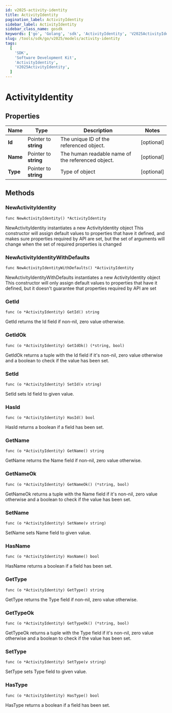 ```yaml
---
id: v2025-activity-identity
title: ActivityIdentity
pagination_label: ActivityIdentity
sidebar_label: ActivityIdentity
sidebar_class_name: gosdk
keywords: ['go', 'Golang', 'sdk', 'ActivityIdentity', 'V2025ActivityIdentity']
slug: /tools/sdk/go/v2025/models/activity-identity
tags:
  [
    'SDK',
    'Software Development Kit',
    'ActivityIdentity',
    'V2025ActivityIdentity',
  ]
---
```


# ActivityIdentity

## Properties

| Name | Type | Description | Notes |
| --- | --- | --- | --- |
| **Id** | Pointer to **string** | The unique ID of the referenced object. | [optional] |
| **Name** | Pointer to **string** | The human readable name of the referenced object. | [optional] |
| **Type** | Pointer to **string** | Type of object | [optional] |

## Methods

### NewActivityIdentity

`func NewActivityIdentity() *ActivityIdentity`

NewActivityIdentity instantiates a new ActivityIdentity object This constructor will assign default values to properties that have it defined, and makes sure properties required by API are set, but the set of arguments will change when the set of required properties is changed

### NewActivityIdentityWithDefaults

`func NewActivityIdentityWithDefaults() *ActivityIdentity`

NewActivityIdentityWithDefaults instantiates a new ActivityIdentity object This constructor will only assign default values to properties that have it defined, but it doesn't guarantee that properties required by API are set

### GetId

`func (o *ActivityIdentity) GetId() string`

GetId returns the Id field if non-nil, zero value otherwise.

### GetIdOk

`func (o *ActivityIdentity) GetIdOk() (*string, bool)`

GetIdOk returns a tuple with the Id field if it's non-nil, zero value otherwise and a boolean to check if the value has been set.

### SetId

`func (o *ActivityIdentity) SetId(v string)`

SetId sets Id field to given value.

### HasId

`func (o *ActivityIdentity) HasId() bool`

HasId returns a boolean if a field has been set.

### GetName

`func (o *ActivityIdentity) GetName() string`

GetName returns the Name field if non-nil, zero value otherwise.

### GetNameOk

`func (o *ActivityIdentity) GetNameOk() (*string, bool)`

GetNameOk returns a tuple with the Name field if it's non-nil, zero value otherwise and a boolean to check if the value has been set.

### SetName

`func (o *ActivityIdentity) SetName(v string)`

SetName sets Name field to given value.

### HasName

`func (o *ActivityIdentity) HasName() bool`

HasName returns a boolean if a field has been set.

### GetType

`func (o *ActivityIdentity) GetType() string`

GetType returns the Type field if non-nil, zero value otherwise.

### GetTypeOk

`func (o *ActivityIdentity) GetTypeOk() (*string, bool)`

GetTypeOk returns a tuple with the Type field if it's non-nil, zero value otherwise and a boolean to check if the value has been set.

### SetType

`func (o *ActivityIdentity) SetType(v string)`

SetType sets Type field to given value.

### HasType

`func (o *ActivityIdentity) HasType() bool`

HasType returns a boolean if a field has been set.

